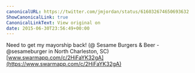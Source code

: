 ```yaml
---
canonicalURL: https://twitter.com/jmjordan/status/616032674650693632
ShowCanonicalLink: true
CanonicalLinkText: View original on
date: 2015-06-30T23:56:49+00:00
---
```

Need to get my mayorship back! (@ Sesame Burgers &amp; Beer - @sesameburger in North Charleston, SC) [www.swarmapp.com/c/2HiFaYK32gA](https://www.swarmapp.com/c/2HiFaYK32gA)